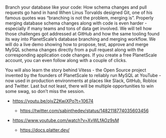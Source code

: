 Branch your database like your code: How schema changes and pull requests go hand in hand
When Linus Torvalds designed Git, one of his famous quotes was “branching is not the problem, merging is”. Properly merging database schema changes along with code is even harder - especially if many teams and tons of data get involved. We will tell how those challenges got addressed at GitHub and how the same tooling found its way into PlanetScale’s database branching and merging workflow. We will do a live demo showing how to propose, test, approve and merge MySQL schema changes directly from a pull request along with the corresponding application code changes. If you create a free PlanetScale account, you can even follow along with a couple of clicks.

You will also learn the story behind Vitess - the Open Source project invented by the founders of PlanetScale to reliably run MySQL at YouTube - now used in production environments at places like Slack, GitHub, Roblox and Twitter. Last but not least, there will be multiple opportunities to win some swag, so don’t miss the session.

- https://youtu.be/ojyZ2KwiXPo?t=10674 
  - https://twitter.com/sabinthedev/status/1482118774035603456

- https://www.youtube.com/watch?v=XvWLfAOz9sM
  - https://docs.platter.dev/
